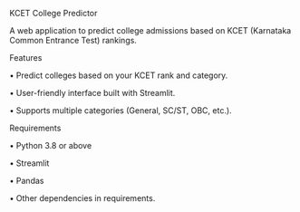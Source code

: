 KCET College Predictor

A web application to predict college admissions based on KCET (Karnataka Common Entrance Test) rankings.

Features

• Predict colleges based on your KCET rank and category.

• User-friendly interface built with Streamlit.

• Supports multiple categories (General, SC/ST, OBC, etc.).

Requirements

• Python 3.8 or above

• Streamlit

• Pandas

• Other dependencies in requirements.